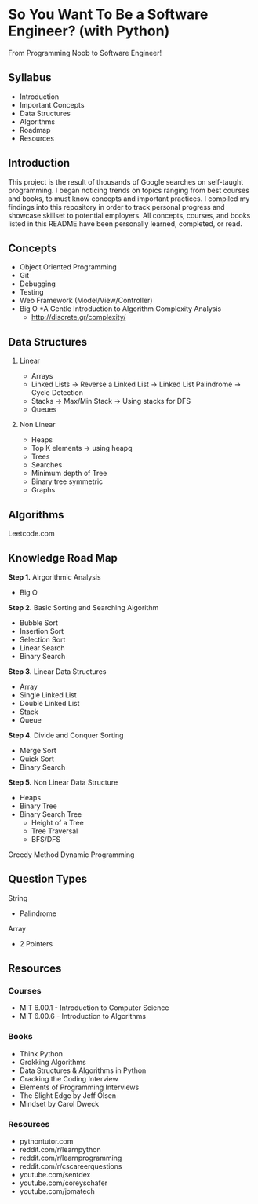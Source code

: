 # So You Want To Be a Software Engineer? (with Python)
From Programming Noob to Software Engineer!

## Syllabus
- Introduction
- Important Concepts
- Data Structures
- Algorithms
- Roadmap 
- Resources

## Introduction
This project is the result of thousands of Google searches on self-taught programming.
I began noticing trends on topics ranging from best courses and books, to must know concepts and important practices.
I compiled my findings into this repository in order to track personal progress and showcase skillset to potential employers.
All concepts, courses, and books listed in this README have been personally learned, completed, or read.

## Concepts
- Object Oriented Programming
- Git 
- Debugging
- Testing
- Web Framework (Model/View/Controller)
- Big O
	*A Gentle Introduction to Algorithm Complexity Analysis
	* http://discrete.gr/complexity/

## Data Structures
1. Linear 
    - Arrays
    - Linked Lists
	-> Reverse a Linked List
	-> Linked List Palindrome
	-> Cycle Detection
    - Stacks
	-> Max/Min Stack
	-> Using stacks for DFS
    - Queues

2. Non Linear
    - Heaps
	- Top K elements -> using heapq
    - Trees
	- Searches
	- Minimum depth of Tree
	- Binary tree symmetric
    - Graphs 

## Algorithms
Leetcode.com 

## Knowledge Road Map
__Step 1.__
Alrgorithmic Analysis
- Big O

__Step 2.__
Basic Sorting and Searching Algorithm
- Bubble Sort
- Insertion Sort
- Selection Sort
- Linear Search
- Binary Search

__Step 3.__
Linear Data Structures
- Array
- Single Linked List
- Double Linked List
- Stack
- Queue

__Step 4.__
Divide and Conquer Sorting
- Merge Sort
- Quick Sort
- Binary Search

__Step 5.__
Non Linear Data Structure
- Heaps
- Binary Tree
- Binary Search Tree 
	- Height of a Tree
	- Tree Traversal
	- BFS/DFS 


Greedy Method
Dynamic Programming

## Question Types

String
- Palindrome

Array
- 2 Pointers 


## Resources
### Courses
- MIT 6.00.1 - Introduction to Computer Science
- MIT 6.00.6 - Introduction to Algorithms

### Books
- Think Python 
- Grokking Algorithms
- Data Structures & Algorithms in Python
- Cracking the Coding Interview
- Elements of Programming Interviews
- The Slight Edge by Jeff Olsen
- Mindset by Carol Dweck

### Resources
- pythontutor.com
- reddit.com/r/learnpython
- reddit.com/r/learnprogramming
- reddit.com/r/cscareerquestions
- youtube.com/sentdex
- youtube.com/coreyschafer
- youtube.com/jomatech